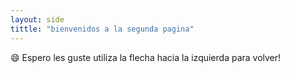 ```yaml
---
layout: side
tittle: "bienvenidos a la segunda pagina"
---
```

:smile: Espero les guste 
utiliza la flecha hacia la izquierda para volver!
